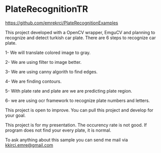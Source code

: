 # PlateRecognitionTR
https://github.com/emrekrci/PlateRecognitionExamples

This project developed with a OpenCV wrapper, EmguCV and planning to recognize and detect turkish car plate. 
There are 6 steps to recognize car plate. 

1- We will translate colored image to gray.

2- We are using filter to image better.

3- We are using canny algorith to find edges. 

4- We are finding contours.

5- With plate rate and plate are we are predicting plate region.

6- we are using ocr framework to recognize plate numbers and letters.

This project is open to improve. You can pull this project and develop for your goal.

This project is for my presentation. The occurency rate is not good. If program does not find your every plate, it is normal.  

To ask anything about this sample you can send me mail via kkirci.emre@gmail.com

